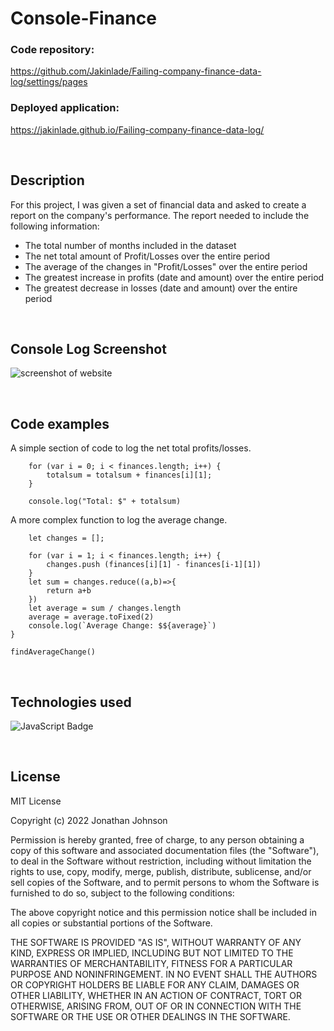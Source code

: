 # Console-Finance

### Code repository:
https://github.com/Jakinlade/Failing-company-finance-data-log/settings/pages

### Deployed application:
https://jakinlade.github.io/Failing-company-finance-data-log/

<br>

## Description
For this project, I was given a set of financial data and asked to create a report on the company's performance. The report needed to include the following information:

- The total number of months included in the dataset
- The net total amount of Profit/Losses over the entire period
- The average of the changes in "Profit/Losses" over the entire period
- The greatest increase in profits (date and amount) over the entire period
- The greatest decrease in losses (date and amount) over the entire period

<br>

## Console Log Screenshot

![screenshot of website](../Console-Finance/assets/Console_Screenshot.png)

<br>

## Code examples

A simple section of code to log the net total profits/losses.

``` let totalsum = 0;
    for (var i = 0; i < finances.length; i++) {
        totalsum = totalsum + finances[i][1];
    }

    console.log("Total: $" + totalsum)
```

A more complex function to log the average change.

``` function findAverageChange() {
    let changes = [];
    
    for (var i = 1; i < finances.length; i++) {
        changes.push (finances[i][1] - finances[i-1][1]) 
    }
    let sum = changes.reduce((a,b)=>{
        return a+b
    })
    let average = sum / changes.length
    average = average.toFixed(2)
    console.log(`Average Change: $${average}`)
}

findAverageChange()
```
<br>

## Technologies used

![JavaScript Badge](https://img.shields.io/badge/Language-JavaScript-yellow)

<br>

## License

MIT License

Copyright (c) 2022 Jonathan Johnson

Permission is hereby granted, free of charge, to any person obtaining a copy
of this software and associated documentation files (the "Software"), to deal
in the Software without restriction, including without limitation the rights
to use, copy, modify, merge, publish, distribute, sublicense, and/or sell
copies of the Software, and to permit persons to whom the Software is
furnished to do so, subject to the following conditions:

The above copyright notice and this permission notice shall be included in all
copies or substantial portions of the Software.

THE SOFTWARE IS PROVIDED "AS IS", WITHOUT WARRANTY OF ANY KIND, EXPRESS OR
IMPLIED, INCLUDING BUT NOT LIMITED TO THE WARRANTIES OF MERCHANTABILITY,
FITNESS FOR A PARTICULAR PURPOSE AND NONINFRINGEMENT. IN NO EVENT SHALL THE
AUTHORS OR COPYRIGHT HOLDERS BE LIABLE FOR ANY CLAIM, DAMAGES OR OTHER
LIABILITY, WHETHER IN AN ACTION OF CONTRACT, TORT OR OTHERWISE, ARISING FROM,
OUT OF OR IN CONNECTION WITH THE SOFTWARE OR THE USE OR OTHER DEALINGS IN THE
SOFTWARE.
